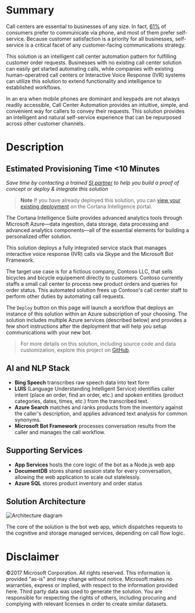# Summary
Call centers are essential to businesses of any size. In fact, [61%](survey) of consumers prefer to communicate via phone, and most of them prefer self-service. Because customer satisfaction is a priority for all businesses, self-service is a critical facet of any customer-facing communications strategy.

This solution is an intelligent call center automation pattern for fulfilling customer order requests. Businesses with no existing call center solution can easily get started automating calls, while companies with existing human-operatred call centers or Interactive Voice Response (IVR) systems can utilize this solution to extend functionality and intelligence to established workflows.

In an era when mobile phones are dominant and keypads are not always readily accessible, Call Center Automation provides an intuitive, simple, and convenient way for callers to convey their requests. This solution provides an intelligent and natural self-service experience that can be repurposed across other customer channels.

# Description
## Estimated Provisioning Time **<10 Minutes**
*Save time by contacting a trained [SI partner](partners) to help you build a proof of concept or deploy & integrate this solution*
> **Note** If you have already deployed this solution, you can [view your existing deployment](deployments) on the Cortana Intelligence portal.

The Cortana Intelligence Suite provides advanced analytics tools through Microsoft Azure—data ingestion, data storage, data processing and advanced analytics components—all of the essential elements for building a personalized offer solution.

This solution deploys a fully integrated service stack that manages interactive voice response (IVR) calls via Skype and the Microsoft Bot Framework.

The target use case is for a fictious company, Contoso LLC, that sells bicycles and bicycle equipement directly to customers. Contoso currently staffs a small call center to process new product orders and queries for order status. This automated solution frees up Contoso's call center staff to perform other duties by automating call requests.

The `Deploy` button on this page will launch a workflow that deploys an instance of this solution within an Azure subscription of your choosing. The solution includes multiple Azure services (described below) and provides a few short instructions after the deployment that will help you setup communications with your new bot.

> For more details on this solution, including source code and data customization, explore this project on [GitHub](github).

## AI and NLP Stack
* **Bing Speech** transcribes raw speech data into text form
* **LUIS** (Language Understanding Intelligent Service) identifies caller intent (place an order, find an order, etc.) and spoken entities (product categories, dates, times, etc.) from the transcribed text.
* **Azure Search** matches and ranks products from the inventory against the caller's description, and applies advanced text analysis for common synonyms.
* **Microsoft Bot Framework** processes conversation results from the caller and manages the call workflow.

## Supporting Services
* **App Services** hosts the core logic of the bot as a Node.js web app
* **DocumentDB** stores shared session state for every conversation, allowing the web application to scale out statelessly.
* **Azure SQL** stores product inventory and order status

## Solution Architecture
![Architecture diagram][arch]

The core of the solution is the bot web app, which dispatches requests to the cognitive and storage managed services, depending on call flow logic.

[survey]: https://www.talkdesk.com/blog/10-customer-services-statistics-for-call-center-supervisors/ "Survey Source"
[deployments]: https://start.cortanaintelligence.com/Deployments?type=ciqs-call-center-automation "Your Deployments"
[partners]: https://aka.ms/personalizedoffers-sipartners "System Integraters"
[howto]: https://github.com/Azure/cortana-intelligence-call-center-solution/tree/version2
[arch]: https://stgdengbhyedqljq.blob.core.windows.net/ciqs-call-center-automation/arch.png
[arch2]: {PatternAssetBaseUrl}/arch.png
[github]: https://github.com/Azure/cortana-intelligence-call-center-solution

# Disclaimer
©2017 Microsoft Corporation. All rights reserved. This information is provided "as-is" and may change without notice. Microsoft makes no warranties, express or implied, with respect to the information provided here. Third party data was used to generate the solution. You are responsible for respecting the rights of others, including procuring and complying with relevant licenses in order to create similar datasets.